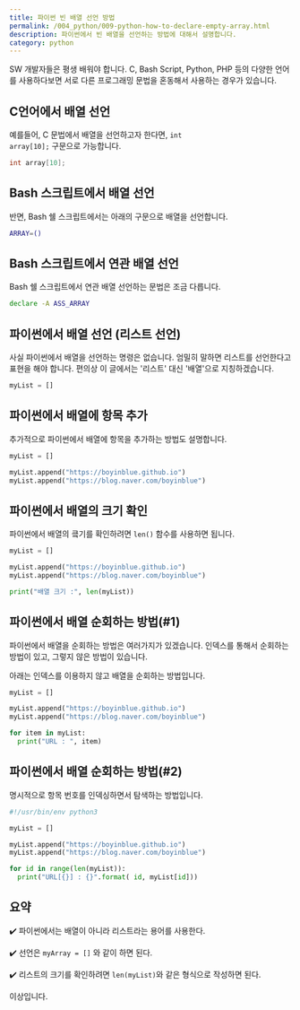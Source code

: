```yaml
---
title: 파이썬 빈 배열 선언 방법
permalink: /004_python/009-python-how-to-declare-empty-array.html
description: 파이썬에서 빈 배열을 선언하는 방법에 대해서 설명합니다.
category: python
---
```

SW 개발자들은 평생 배워야 합니다. 
C, Bash Script, Python, PHP 등의 다양한 언어를 사용하다보면 
서로 다른 프로그래밍 문법을 혼동해서 사용하는 경우가 있습니다. 


C언어에서 배열 선언
---


예를들어, C 문법에서 배열을 선언하고자 한다면, 
<code>int array[10];</code> 구문으로 가능합니다. 


```C
int array[10];
```


Bash 스크립트에서 배열 선언
---


반면, Bash 쉘 스크립트에서는 아래의 구문으로 배열을 선언합니다. 


```bash
ARRAY=()
```


Bash 스크립트에서 연관 배열 선언
---


Bash 쉘 스크립트에서 연관 배열 선언하는 문법은 조금 다릅니다.


```bash
declare -A ASS_ARRAY
``` 


파이썬에서 배열 선언 (리스트 선언)
---


사실 파이썬에서 배열을 선언하는 명령은 없습니다. 
엄밀히 말하면 리스트를 선언한다고 표현을 해야 합니다. 
편의상 이 글에서는 '리스트' 대신 '배열'으로 지칭하겠습니다. 


```python
myList = []
```


파이썬에서 배열에 항목 추가
---


추가적으로 파이썬에서 배열에 항목을 추가하는 방법도 설명합니다. 


```python
myList = []

myList.append("https://boyinblue.github.io")
myList.append("https://blog.naver.com/boyinblue")
```


파이썬에서 배열의 크기 확인
---


파이썬에서 배열의 킄기를 확인하려면 <code>len()</code> 
함수를 사용하면 됩니다. 


```python
myList = []

myList.append("https://boyinblue.github.io")
myList.append("https://blog.naver.com/boyinblue")

print("배열 크기 :", len(myList))
```


파이썬에서 배열 순회하는 방법(#1)
---


파이썬에서 배열을 순회하는 방법은 여러가지가 있겠습니다. 
인덱스를 통해서 순회하는 방법이 있고, 그렇지 않은 방법이 있습니다. 


아래는 인덱스를 이용하지 않고 배열을 순회하는 방법입니다. 


```python
myList = []

myList.append("https://boyinblue.github.io")
myList.append("https://blog.naver.com/boyinblue")

for item in myList:
  print("URL : ", item)
```


파이썬에서 배열 순회하는 방법(#2)
---


명시적으로 항목 번호를 인덱싱하면서 탐색하는 방법입니다. 


```python
#!/usr/bin/env python3

myList = []

myList.append("https://boyinblue.github.io")
myList.append("https://blog.naver.com/boyinblue")

for id in range(len(myList)):
  print("URL[{}] : {}".format( id, myList[id]))
```


요약
---


✔️ 파이썬에서는 배열이 아니라 리스트라는 용어를 사용한다. 


✔️ 선언은 <code>myArray = []</code> 와 같이 하면 된다. 


✔️ 리스트의 크기를 확인하려면 <code>len(myList)</code>와 같은 
형식으로 작성하면 된다. 


이상입니다. 
